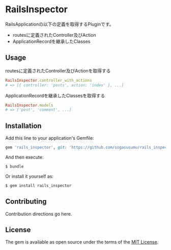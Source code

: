 # RailsInspector
RailsApplicationの以下の定義を取得するPluginです。

- routesに定義されたController及びAction
- ApplicationRecordを継承したClasses

## Usage
routesに定義されたController及びActionを取得する
```ruby
RailsInspector.controller_with_actions
# => [{ controller: 'posts', action: 'index' }, ...]
```

ApplicationRecordを継承したClassesを取得する
```ruby
RailsInspector.models
# => ['post', 'comment', ...]
```

## Installation
Add this line to your application's Gemfile:

```ruby
gem 'rails_inspector', git: 'https://github.com/sogasusumu/rails_inspector.git'
```

And then execute:
```bash
$ bundle
```

Or install it yourself as:
```bash
$ gem install rails_inspector
```

## Contributing
Contribution directions go here.

## License
The gem is available as open source under the terms of the [MIT License](https://opensource.org/licenses/MIT).
